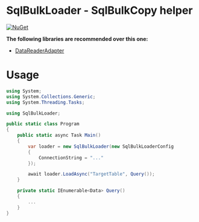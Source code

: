 # SqlBulkLoader - SqlBulkCopy helper

[![NuGet](https://img.shields.io/nuget/v/SqlBulkLoader.svg)](https://www.nuget.org/packages/SqlBulkLoader)

**The following libraries are recommended over this one:**
- [DataReaderAdapter](https://github.com/usausa/string-convert-helper.git)

# Usage

```csharp
using System;
using System.Collections.Generic;
using System.Threading.Tasks;

using SqlBulkLoader;

public static class Program
{
    public static async Task Main()
    {
        var loader = new SqlBulkLoader(new SqlBulkLoaderConfig
        {
            ConnectionString = "..."
        });

        await loader.LoadAsync("TargetTable", Query());
    }

    private static IEnumerable<Data> Query()
    {
        ...
    }
}
```

